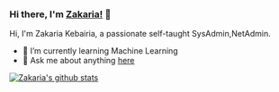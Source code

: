 ### Hi there, I'm [Zakaria!](https://kebairia.github.io) 👋

Hi, I'm Zakaria Kebairia, a passionate self-taught SysAdmin,NetAdmin.

- 🌱 I’m currently learning Machine Learning
- 💬 Ask me about anything [here](https://github.com/kebairia/kebairia/issues)

[![Zakaria's github stats](https://github-readme-stats.vercel.app/api?username=kebairia&show_icons=true&theme=dark)](https://github.com/anuraghazra/github-readme-stats)

